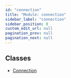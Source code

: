 ```yaml
---
id: "connection"
title: "Module: connection"
sidebar_label: "connection"
sidebar_position: 0
custom_edit_url: null
pagination_prev: null
pagination_next: null
---
```


## Classes

- [Connection](../classes/connection.Connection.md)
